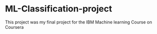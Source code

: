 # ML-Classification-project
This project was my final project for the IBM Machine learning Course on Coursera

